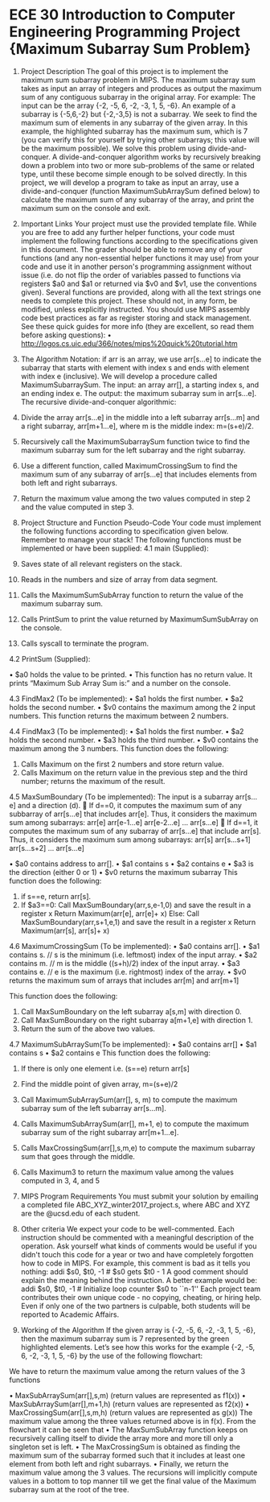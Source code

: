 # ECE 30 Introduction to Computer Engineering Programming Project {Maximum Subarray Sum Problem}

1. Project Description
The goal of this project is to implement the maximum sum subarray problem in MIPS. The maximum subarray sum takes as input an array of integers and produces as output the maximum sum of any contiguous subarray in the original array.
For example: The input can be the array {-2, -5, 6, -2, -3, 1, 5, -6}. An example of a subarray is {-5,6,-2} but {-2,-3,5} is not a subarray. We seek to find the maximum sum of elements in any subarray of the given array. In this example, the highlighted subarray has the maximum sum, which is 7 (you can verify this for yourself by trying other subarrays; this value will be the maximum possible).
We solve this problem using divide-and-conquer. A divide-and-conquer algorithm works by recursively breaking down a problem into two or more sub-problems of the same or related type, until these become simple enough to be solved directly. 
In this project, we will develop a program to take as input an array, use a divide-and-conquer (function MaximumSubArraySum defined below) to calculate the maximum sum of any subarray of the array, and print the maximum sum on the console and exit.

2. Important Links
Your project must use the provided template file. While you are free to add any further helper functions, your code must implement the following functions according to the specifications given in this document.
The grader should be able to remove any of your functions (and any non-essential helper functions it may use) from your code and use it in another person's programming assignment without issue (i.e. do not flip the order of variables passed to functions via registers $a0 and $a1 or returned via $v0 and $v1, use the conventions given). Several functions are provided, along with all the text strings one needs to complete this project. These should not, in any form, be modified, unless explicitly instructed.
You should use MIPS assembly code best practices as far as register storing and stack management. See these quick guides for more info (they are excellent, so read them before asking questions):
•	http://logos.cs.uic.edu/366/notes/mips%20quick%20tutorial.htm

3. The Algorithm
Notation: if arr is an array, we use arr[s…e] to indicate the subarray that starts with element with index s and ends with element with index e (inclusive). 
We will develop a procedure called  MaximumSubarraySum.
The input: an array arr[], a starting index s, and an ending index e. 
The output: the maximum subarray sum in arr[s...e].
The recursive divide-and-conquer algorithmic: 
1.	Divide the array arr[s…e] in the middle into a left subarray arr[s…m] and a right subarray, arr[m+1…e], where m is the middle index: m=(s+e)/2.  
2.	Recursively call the MaximumSubarraySum function twice to find the maximum subarray sum for the left subarray and the right subarray.  
3.	Use a different function, called MaximumCrossingSum to find the maximum sum of any subarray of arr[s…e] that includes elements from both left and right subarrays.
4.	Return the maximum value among the two values computed in step 2 and the value computed in step 3. 

4.  Project Structure and Function Pseudo-Code
Your code must implement the following functions according to specification given below. Remember to manage your stack!
The following functions must be implemented or have been supplied:
4.1	main (Supplied):
1.	Saves state of all relevant registers on the stack. 
2.	Reads in the numbers and size of array from data segment.
3.	Calls the MaximumSumSubArray function to return the value of the maximum subarray sum.
4.	Calls PrintSum to print the value returned by MaximumSumSubArray on the console.
5.	Calls syscall to terminate the program.

4.2	PrintSum (Supplied):

•	$a0 holds the value to be printed.
•	This function has no return value.
It prints “Maximum Sub Array Sum is:” and a number on the console.

4.3	FindMax2 (To be implemented):
•	$a1 holds the first number.
•	$a2 holds the second number.
•	$v0 contains the maximum among the 2 input numbers.
This function returns the maximum between 2 numbers.

4.4	FindMax3 (To be implemented):
•	$a1 holds the first number.
•	$a2 holds the second number.
•	$a3 holds the third number.
•	$v0 contains the maximum among the 3 numbers.
This function does the following:
1.	Calls Maximum on the first 2 numbers and store return value.
2.	Calls Maximum on the return value in the previous step and the third number; returns the maximum of the result.

4.5	MaxSumBoundary (To be implemented):
The input is a subarray arr[s…e] and a direction (d). 
	If d==0, it computes the maximum sum of any subbarray of arr[s…e] that includes arr[e]. Thus, it considers the maximum sum among subarrays: arr[e]     arr[e-1…e]     arr[e-2…e]   …    arr[s…e]
	If d==1, it computes the maximum sum of any subarray of arr[s…e] that include arr[s]. Thus, it considers the maximum sum among subarrays:
         		arr[s]    arr[s…s+1]     arr[s…s+2]   …    arr[s…e]

•	$a0 contains address to arr[].
•	$a1 contains s 
•	$a2 contains e
•	$a3 is the direction (either 0 or 1)
•	$v0 returns the maximum subarray
This function does the following:
1.	if s==e, return arr[s].
2.	If $a3==0: 
    Call  MaxSumBoundary(arr,s,e-1,0) and save the result in a register x
    Return Maximum(arr[e], arr[e]+ x)
Else:
    Call  MaxSumBoundary(arr,s+1,e,1) and save the result in a register x
    Return Maximum(arr[s], arr[s]+ x)

4.6	MaximumCrossingSum (To be implemented):
•	$a0 contains arr[].
•	$a1 contains s. 	// s is the minimum (i.e. leftmost) index of the input array.
•	$a2 contains m.	// m is the middle ((s+h)/2) index of the input array.
•	$a3 contains e.	// e is the maximum (i.e. rightmost) index of the array.
•	$v0 returns the maximum sum of arrays that includes arr[m] and arr[m+1]
     
This function does the following:
1.	Call MaxSumBoundary on the left subarray a[s,m] with direction 0.
2.	Call MaxSumBoundary on the right subarray a[m+1,e] with direction 1.
3.	Return the sum of the above two values.

4.7	MaximumSubArraySum(To be implemented):
•	$a0 contains arr[]
•	$a1 contains s
•	$a2 contains e
This function does the following:
1.	If there is only one element i.e. (s==e) return  arr[s]
2.	Find the middle point of given array, m=(s+e)/2
3.	Call MaximumSubArraySum(arr[], s, m) to compute the maximum subarray sum of the left subarray arr[s…m].
4.	Calls MaximumSubArraySum(arr[], m+1, e) to compute the maximum subarray sum of the right subarray arr[m+1…e].
5.	Calls MaxCrossingSum(arr[],s,m,e)  to compute the maximum subarray sum that goes through the middle.
6.	Calls Maximum3 to return the maximum value among the values computed in 3, 4, and 5 

5. MIPS Program Requirements
You must submit your solution by emailing a completed file ABC_XYZ_winter2017_project.s, where ABC and XYZ are the @ucsd.edu of each student. 

6. Other criteria
We expect your code to be well-commented. Each instruction should be commented with a meaningful description of the operation. Ask yourself what kinds of comments would be useful if you didn't touch this code for a year or two and have completely forgotten how to code in MIPS. For example, this comment is bad as it tells you nothing:
addi $s0, $t0, -1 								# $s0 gets $t0 - 1
A good comment should explain the meaning behind the instruction. A better example would be:
addi $s0, $t0, -1 					# Initialize loop counter $s0 to ``n-1''
Each project team contributes their own unique code - no copying, cheating, or hiring help. Even if only one of the two partners is culpable, both students will be reported to Academic Affairs.

8. Working of the Algorithm
If the given array is {-2, -5, 6, -2, -3, 1, 5, -6}, then the maximum subarray sum is 7 represented by the green highlighted elements. Let’s see how this works for the example {-2, -5, 6, -2, -3, 1, 5, -6} by the use of the following flowchart:

 

We have to return the maximum value among the return values of the 3 functions
 
•	MaxSubArraySum(arr[],s,m)       (return values are represented as f1(x))
•	MaxSubArraySum(arr[],m+1,h)  (return values are represented as f2(x))
•	MaxCrossingSum(arr[],s,m,h)     (return values are represented as g(x))
The maximum value among the three values returned above is in f(x).
From the flowchart it can be seen that
•	The MaxSumSubArray function keeps on recursively calling itself to divide the array more and more till only a singleton set is left. 
•	The MaxCrossingSum is obtained as finding the maximum sum of the subarray formed such that it includes at least one element from both left and right subarrays. 
•	Finally, we return the maximum value among the 3 values. The recursions will implicitly compute values in a bottom to top manner till we get the final value of the Maximum subarray sum at the root of the tree.
